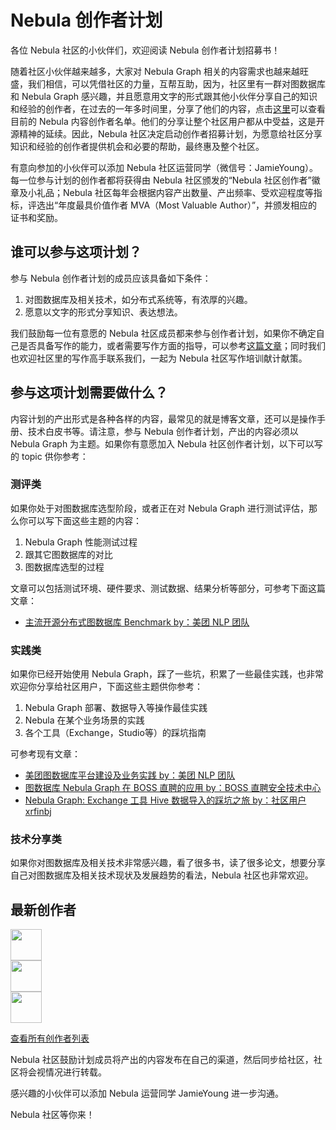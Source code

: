 # Nebula 创作者计划

各位 Nebula 社区的小伙伴们，欢迎阅读 Nebula 创作者计划招募书！

随着社区小伙伴越来越多，大家对 Nebula Graph 相关的内容需求也越来越旺盛，我们相信，可以凭借社区的力量，互帮互助，因为，社区里有一群对图数据库和 Nebula Graph 感兴趣，并且愿意用文字的形式跟其他小伙伴分享自己的知识和经验的创作者，在过去的一年多时间里，分享了他们的内容，点击[这里](https://discuss.nebula-graph.com.cn/badges/111/)可以查看目前的 Nebula 内容创作者名单。他们的分享让整个社区用户都从中受益，这是开源精神的延续。因此，Nebula 社区决定启动创作者招募计划，为愿意给社区分享知识和经验的创作者提供机会和必要的帮助，最终惠及整个社区。

有意向参加的小伙伴可以添加 Nebula 社区运营同学（微信号：JamieYoung）。每一位参与计划的创作者都将获得由 Nebula 社区颁发的“Nebula 社区创作者”徽章及小礼品；Nebula 社区每年会根据内容产出数量、产出频率、受欢迎程度等指标，评选出“年度最具价值作者 MVA（Most Valuable Author）”，并颁发相应的证书和奖励。

## 谁可以参与这项计划？

参与 Nebula 创作者计划的成员应该具备如下条件：

1. 对图数据库及相关技术，如分布式系统等，有浓厚的兴趣。
2. 愿意以文字的形式分享知识、表达想法。

我们鼓励每一位有意愿的 Nebula 社区成员都来参与创作者计划，如果你不确定自己是否具备写作的能力，或者需要写作方面的指导，可以参考[这篇文章](https://github.com/vesoft-inc/nebula-community/blob/master/nebula-content-program/general-writing-guide.md)；同时我们也欢迎社区里的写作高手联系我们，一起为 Nebula 社区写作培训献计献策。

## 参与这项计划需要做什么？

内容计划的产出形式是各种各样的内容，最常见的就是博客文章，还可以是操作手册、技术白皮书等。请注意，参与 Nebula 创作者计划，产出的内容必须以 Nebula Graph 为主题。如果你有意愿加入 Nebula 社区创作者计划，以下可以写的 topic 供你参考：

### 测评类

如果你处于对图数据库选型阶段，或者正在对 Nebula Graph 进行测试评估，那么你可以写下面这些主题的内容：

1. Nebula Graph 性能测试过程
2. 跟其它图数据库的对比
3. 图数据库选型的过程

文章可以包括测试环境、硬件要求、测试数据、结果分析等部分，可参考下面这篇文章：

- [主流开源分布式图数据库 Benchmark by：美团 NLP 团队](https://discuss.nebula-graph.com.cn/t/topic/1377)

### 实践类

如果你已经开始使用 Nebula Graph，踩了一些坑，积累了一些最佳实践，也非常欢迎你分享给社区用户，下面这些主题供你参考：

1. Nebula Graph 部署、数据导入等操作最佳实践
2. Nebula 在某个业务场景的实践
3. 各个工具（Exchange，Studio等）的踩坑指南

可参考现有文章：

- [美团图数据库平台建设及业务实践 by：美团 NLP 团队](https://nebula-graph.com.cn/posts/meituan-graph-database-platform-practice/)
- [图数据库 Nebula Graph 在 BOSS 直聘的应用 by：BOSS 直聘安全技术中心](https://discuss.nebula-graph.com.cn/t/topic/1870)
- [Nebula Graph: Exchange 工具 Hive 数据导入的踩坑之旅 by：社区用户 xrfinbj](https://discuss.nebula-graph.com.cn/t/topic/1915)

### 技术分享类

如果你对图数据库及相关技术非常感兴趣，看了很多书，读了很多论文，想要分享自己对图数据库及相关技术现状及发展趋势的看法，Nebula 社区也非常欢迎。

## 最新创作者
<a href="https://discuss.nebula-graph.com.cn/u/norainsunshine/summary" target="_blank"><img src="https://discuss-cdn.nebula-graph.com.cn/letter_avatar_proxy/v4/letter/n/4bbf92/240.png" width="50" height="50"></a>          
<a href="https://discuss.nebula-graph.com.cn/u/jiayi98/summary" target="_blank"><img src="https://discuss-cdn.nebula-graph.com.cn/user_avatar/discuss.nebula-graph.com.cn/jiayi98/240/2470_2.png" width="50" height="50"></a>     
<a href="https://discuss.nebula-graph.com.cn/u/lizhongshuo/summary" target="_blank"><img src="https://discuss-cdn.nebula-graph.com.cn/user_avatar/discuss.nebula-graph.com.cn/lizhongshuo/240/2574_2.png" width="50" height="50"></a>

[查看所有创作者列表](https://discuss.nebula-graph.com.cn/badges/111/-)

Nebula 社区鼓励计划成员将产出的内容发布在自己的渠道，然后同步给社区，社区将会视情况进行转载。

感兴趣的小伙伴可以添加 Nebula 运营同学 JamieYoung 进一步沟通。

Nebula 社区等你来！
